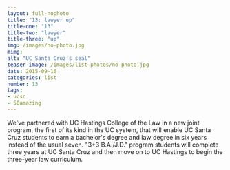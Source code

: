 ```yaml
---
layout: full-nophoto
title: "13: lawyer up"
title-one: "13"
title-two: "lawyer"
title-three: "up"
img: /images/no-photo.jpg
mimg: 
alt: "UC Santa Cruz's seal"
teaser-image: /images/list-photos/no-photo.jpg
date: 2015-09-16
categories: list
number: 13
tags:
- ucsc
- 50amazing
---
```

We've partnered with UC Hastings College of the Law in a new joint program, the first of its kind in the UC system, that will enable UC Santa Cruz students to earn a bachelor's degree and law degree in six years instead of the usual seven. "3+3 B.A./J.D." program students will complete three years at UC Santa Cruz and then move on to UC Hastings to begin the three-year law curriculum.